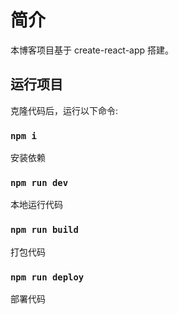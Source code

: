 # 简介

本博客项目基于 create-react-app 搭建。

## 运行项目

克隆代码后，运行以下命令:

### `npm i`

安装依赖

### `npm run dev`

本地运行代码

### `npm run build`

打包代码

### `npm run deploy`

部署代码
